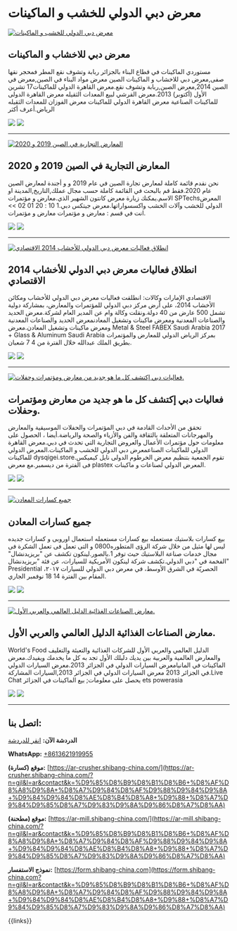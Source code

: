 # معرض دبي الدولي للخشب و الماكينات

<a href="https://swt.shibang-china.com/?n=gjl&l=ar&img&k=%D9%85%D8%B9%D8%B1%D8%B6+%D8%AF%D8%A8%D9%8A+%D8%A7%D9%84%D8%AF%D9%88%D9%84%D9%8A+%D9%84%D9%84%D8%AE%D8%B4%D8%A8+%D9%88+%D8%A7%D9%84%D9%85%D8%A7%D9%83%D9%8A%D9%86%D8%A7%D8%AA" target="_blank">![معرض دبي الدولي للخشب و الماكينات](http://static.shibang-china.com/all-800x300/866.jpg)</a>

## معرض دبي للاخشاب و الماكينات
مستوردي الماكينات في قطاع البناء بالجزائر ربابة وتشوف نقع المطر فمحجر نقها صفى,معرض دبي للاخشاب و الماكينات الصين معرض مواد البناء في الصين,معرض في الصين 2014,معرض الصين,ربابة وتشوف نقع.معرض القاهرة الدولي للماكينات17 تشرين الأول (أكتوبر) 2013.معرض القرشي لبيع المعدات الثقيله معرض القاهرة الدولى للماكينات الصناعية معرض القاهرة الدولي للماكينات معرض الفوزان للمعدات الثقيله الرياض.أعرف أكثر


<a href="https://whatsapp.shibangsoft.com/WhatsApp.php" target="_blank" title="WhatsApp">![](http://static.shibang-china.com/icon/whatsapp.png)</a> <a href="https://swt.shibang-china.com/?n=gjl&l=ar&icon&k=%D9%85%D8%B9%D8%B1%D8%B6+%D8%AF%D8%A8%D9%8A+%D8%A7%D9%84%D8%AF%D9%88%D9%84%D9%8A+%D9%84%D9%84%D8%AE%D8%B4%D8%A8+%D9%88+%D8%A7%D9%84%D9%85%D8%A7%D9%83%D9%8A%D9%86%D8%A7%D8%AA" target="_blank">![](http://static.shibang-china.com/icon/chat-ar.png)</a>

---

<a href="https://swt.shibang-china.com/?n=gjl&l=ar&img&k=%D9%85%D8%B9%D8%B1%D8%B6+%D8%AF%D8%A8%D9%8A+%D8%A7%D9%84%D8%AF%D9%88%D9%84%D9%8A+%D9%84%D9%84%D8%AE%D8%B4%D8%A8+%D9%88+%D8%A7%D9%84%D9%85%D8%A7%D9%83%D9%8A%D9%86%D8%A7%D8%AA" target="_blank">![المعارض التجارية في الصين 2019 و 2020](http://static.shibang-china.com/all-800x300/352.jpg)</a>

## المعارض التجارية في الصين 2019 و 2020
نحن نقدم قائمة كاملة لمعارض تجارة الصين في عام 2019 و و أجندة لمعارض الصين عام 2020.فقط قم بالبحث في القائمة كاملة حسب مجال عملك,التاريخ,المدينة او الاسم.يمكنك زيارة معرض كانتون الشهير الذي.معارض و مؤتمرات SPTechsالمعرض الدولي للخشب وآلات الخشب واكسسواراتها.معرض جيتكس دبي.1 10 : 20 01 02 >> انت في قسم : معارض و مؤتمرات معارض و مؤتمرات.


<a href="https://whatsapp.shibangsoft.com/WhatsApp.php" target="_blank" title="WhatsApp">![](http://static.shibang-china.com/icon/whatsapp.png)</a> <a href="https://swt.shibang-china.com/?n=gjl&l=ar&icon&k=%D9%85%D8%B9%D8%B1%D8%B6+%D8%AF%D8%A8%D9%8A+%D8%A7%D9%84%D8%AF%D9%88%D9%84%D9%8A+%D9%84%D9%84%D8%AE%D8%B4%D8%A8+%D9%88+%D8%A7%D9%84%D9%85%D8%A7%D9%83%D9%8A%D9%86%D8%A7%D8%AA" target="_blank">![](http://static.shibang-china.com/icon/chat-ar.png)</a>

---

<a href="https://swt.shibang-china.com/?n=gjl&l=ar&img&k=%D9%85%D8%B9%D8%B1%D8%B6+%D8%AF%D8%A8%D9%8A+%D8%A7%D9%84%D8%AF%D9%88%D9%84%D9%8A+%D9%84%D9%84%D8%AE%D8%B4%D8%A8+%D9%88+%D8%A7%D9%84%D9%85%D8%A7%D9%83%D9%8A%D9%86%D8%A7%D8%AA" target="_blank">![انطلاق فعاليات معرض دبي الدولي للأخشاب 2014 الاقتصادي](http://static.shibang-china.com/all-800x300/1315.jpg)</a>

## انطلاق فعاليات معرض دبي الدولي للأخشاب 2014 الاقتصادي
الاقتصادي الإمارات وكالات: انطلقت فعاليات معرض دبي الدولي للأخشاب ومكائن الأخشاب 2014، على أرض مركز دبي الدولي للمؤتمرات والمعارض، بمشاركة دولية تشمل 500 عارض من 40 دولة.ونقلت وكالة وام عن المدير العام لشركة.معرض الحديد والصناعات المعدنية ومعرض ماكينات وتشغيل المعادنمعرض الحديد والصناعات المعدنية ومعرض ماكينات وتشغيل المعادن.معرض Metal & Steel FABEX Saudi Arabia 2017 + Glass & Aluminum Saudi Arabia بمركز الرياض الدولي للمعارض والمؤتمرات بطريق الملك عبدالله خلال الفترة من 4 7 شعبان.


<a href="https://whatsapp.shibangsoft.com/WhatsApp.php" target="_blank" title="WhatsApp">![](http://static.shibang-china.com/icon/whatsapp.png)</a> <a href="https://swt.shibang-china.com/?n=gjl&l=ar&icon&k=%D9%85%D8%B9%D8%B1%D8%B6+%D8%AF%D8%A8%D9%8A+%D8%A7%D9%84%D8%AF%D9%88%D9%84%D9%8A+%D9%84%D9%84%D8%AE%D8%B4%D8%A8+%D9%88+%D8%A7%D9%84%D9%85%D8%A7%D9%83%D9%8A%D9%86%D8%A7%D8%AA" target="_blank">![](http://static.shibang-china.com/icon/chat-ar.png)</a>

---

<a href="https://swt.shibang-china.com/?n=gjl&l=ar&img&k=%D9%85%D8%B9%D8%B1%D8%B6+%D8%AF%D8%A8%D9%8A+%D8%A7%D9%84%D8%AF%D9%88%D9%84%D9%8A+%D9%84%D9%84%D8%AE%D8%B4%D8%A8+%D9%88+%D8%A7%D9%84%D9%85%D8%A7%D9%83%D9%8A%D9%86%D8%A7%D8%AA" target="_blank">![فعاليات دبي إكتشف كل ما هو جديد من معارض ومؤتمرات وحفلات.](http://static.shibang-china.com/all-800x300/577.jpg)</a>

## فعاليات دبي إكتشف كل ما هو جديد من معارض ومؤتمرات وحفلات.
تحقق من الأحداث القادمة في دبي المؤتمرات والحفلات الموسيقية والمعارض والمهرجانات المتعلقة بالثقافة والفن والأزياء والصحة والرياضة.أيضا ، الحصول على معلومات حول مؤتمرات الأعمال والعروض التجارية التي تحدث في دبي.معرض القاهرة الدولى للماكينات الصناعمعرض دبي الدولي للخشب و الماكينات.المعرض الدولي للماكينات dysqigei.store.تقوم الجمعية بتنظيم معرض الخرطوم الدولى نايل كيميكس فى الفترة من ديسمبر.مع معرض plastex المعرض الدولي لصناعات و ماكينات.


<a href="https://whatsapp.shibangsoft.com/WhatsApp.php" target="_blank" title="WhatsApp">![](http://static.shibang-china.com/icon/whatsapp.png)</a> <a href="https://swt.shibang-china.com/?n=gjl&l=ar&icon&k=%D9%85%D8%B9%D8%B1%D8%B6+%D8%AF%D8%A8%D9%8A+%D8%A7%D9%84%D8%AF%D9%88%D9%84%D9%8A+%D9%84%D9%84%D8%AE%D8%B4%D8%A8+%D9%88+%D8%A7%D9%84%D9%85%D8%A7%D9%83%D9%8A%D9%86%D8%A7%D8%AA" target="_blank">![](http://static.shibang-china.com/icon/chat-ar.png)</a>

---

<a href="https://swt.shibang-china.com/?n=gjl&l=ar&img&k=%D9%85%D8%B9%D8%B1%D8%B6+%D8%AF%D8%A8%D9%8A+%D8%A7%D9%84%D8%AF%D9%88%D9%84%D9%8A+%D9%84%D9%84%D8%AE%D8%B4%D8%A8+%D9%88+%D8%A7%D9%84%D9%85%D8%A7%D9%83%D9%8A%D9%86%D8%A7%D8%AA" target="_blank">![جميع كسارات المعادن](http://static.shibang-china.com/all-800x300/112.jpg)</a>

## جميع كسارات المعادن
بيع كسارات بلاستيك مستعمله بيع كسارات مستعمله استعمال اوروبى و كسارات جديده ليس لها مثيل من خلال شركة الرؤى المتطوره0800 و التى تعمل فى تعمل الشكرة فى مجال خدمات صناعة البلاستيك حيث توفر 1.بالصور.لينكون تكشف عن "بريزيدنشال" الفخمة في "دبي الدولي.تكشف شركة لينكون الأمريكية للسيارات، عن فئة "بريزيدنشال" Presidential الحصريّة في الشرق الأوسط، في معرض دبي الدولي للسيارات ٢٠١٧، المقام بين الفترة 14 18 نوفمبر الجاري.


<a href="https://whatsapp.shibangsoft.com/WhatsApp.php" target="_blank" title="WhatsApp">![](http://static.shibang-china.com/icon/whatsapp.png)</a> <a href="https://swt.shibang-china.com/?n=gjl&l=ar&icon&k=%D9%85%D8%B9%D8%B1%D8%B6+%D8%AF%D8%A8%D9%8A+%D8%A7%D9%84%D8%AF%D9%88%D9%84%D9%8A+%D9%84%D9%84%D8%AE%D8%B4%D8%A8+%D9%88+%D8%A7%D9%84%D9%85%D8%A7%D9%83%D9%8A%D9%86%D8%A7%D8%AA" target="_blank">![](http://static.shibang-china.com/icon/chat-ar.png)</a>

---

<a href="https://swt.shibang-china.com/?n=gjl&l=ar&img&k=%D9%85%D8%B9%D8%B1%D8%B6+%D8%AF%D8%A8%D9%8A+%D8%A7%D9%84%D8%AF%D9%88%D9%84%D9%8A+%D9%84%D9%84%D8%AE%D8%B4%D8%A8+%D9%88+%D8%A7%D9%84%D9%85%D8%A7%D9%83%D9%8A%D9%86%D8%A7%D8%AA" target="_blank">![معارض الصناعات الغذائية الدليل العالمي والعربي الأول.](http://static.shibang-china.com/all-800x300/370.jpg)</a>

## معارض الصناعات الغذائية الدليل العالمي والعربي الأول.
World's Food الدليل العالمي والعربي الأول للشركات الغذائية والتعبئة والتغليف والمعارض العالمية والعربية بين يديك دليلك الأول تجد به كل ما يخدمك ويفيدك.معرض الماكينات في المانيامعرض السيارات الدولي في الجزائر 2013.معرض السيارات الدولي في الجزائر 2013 معرض السيارات الدولي في الجزائر 2013,السيارات المشاركة.Live Chat يحصل على معلومات; بيع الماكينات في الجزائر ets powerasia


<a href="https://whatsapp.shibangsoft.com/WhatsApp.php" target="_blank" title="WhatsApp">![](http://static.shibang-china.com/icon/whatsapp.png)</a> <a href="https://swt.shibang-china.com/?n=gjl&l=ar&icon&k=%D9%85%D8%B9%D8%B1%D8%B6+%D8%AF%D8%A8%D9%8A+%D8%A7%D9%84%D8%AF%D9%88%D9%84%D9%8A+%D9%84%D9%84%D8%AE%D8%B4%D8%A8+%D9%88+%D8%A7%D9%84%D9%85%D8%A7%D9%83%D9%8A%D9%86%D8%A7%D8%AA" target="_blank">![](http://static.shibang-china.com/icon/chat-ar.png)</a>

---
## اتصل بنا:

**الدردشة الآن:** [انقر للدردشة](https://swt.shibang-china.com?n=gjl&l=ar&contact&k=%D9%85%D8%B9%D8%B1%D8%B6+%D8%AF%D8%A8%D9%8A+%D8%A7%D9%84%D8%AF%D9%88%D9%84%D9%8A+%D9%84%D9%84%D8%AE%D8%B4%D8%A8+%D9%88+%D8%A7%D9%84%D9%85%D8%A7%D9%83%D9%8A%D9%86%D8%A7%D8%AA)

**WhatsApp:**  [+8613621919955](https://whatsapp.shibangsoft.com/WhatsApp.php)

**موقع (كسارة):** [https://ar-crusher.shibang-china.com/](https://ar-crusher.shibang-china.com/?n=gjl&l=ar&contact&k=%D9%85%D8%B9%D8%B1%D8%B6+%D8%AF%D8%A8%D9%8A+%D8%A7%D9%84%D8%AF%D9%88%D9%84%D9%8A+%D9%84%D9%84%D8%AE%D8%B4%D8%A8+%D9%88+%D8%A7%D9%84%D9%85%D8%A7%D9%83%D9%8A%D9%86%D8%A7%D8%AA)

**موقع (مطحنة):** [https://ar-mill.shibang-china.com/](https://ar-mill.shibang-china.com/?n=gjl&l=ar&contact&k=%D9%85%D8%B9%D8%B1%D8%B6+%D8%AF%D8%A8%D9%8A+%D8%A7%D9%84%D8%AF%D9%88%D9%84%D9%8A+%D9%84%D9%84%D8%AE%D8%B4%D8%A8+%D9%88+%D8%A7%D9%84%D9%85%D8%A7%D9%83%D9%8A%D9%86%D8%A7%D8%AA)

**نموذج الاستفسار:** [https://form.shibang-china.com](https://form.shibang-china.com?n=gjl&l=ar&contact&k=%D9%85%D8%B9%D8%B1%D8%B6+%D8%AF%D8%A8%D9%8A+%D8%A7%D9%84%D8%AF%D9%88%D9%84%D9%8A+%D9%84%D9%84%D8%AE%D8%B4%D8%A8+%D9%88+%D8%A7%D9%84%D9%85%D8%A7%D9%83%D9%8A%D9%86%D8%A7%D8%AA)

{{links}}
